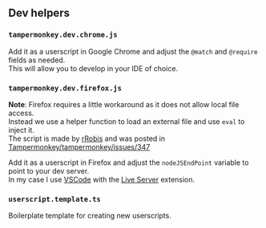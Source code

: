 ## Dev helpers

### `tampermonkey.dev.chrome.js`

Add it as a userscript in Google Chrome and adjust the `@match` and `@require` fields as needed.  
This will allow you to develop in your IDE of choice.

### `tampermonkey.dev.firefox.js`

**Note**: Firefox requires a little workaround as it does not allow local file access.  
Instead we use a helper function to load an external file and use `eval` to inject it.  
The script is made by [rRobis](https://github.com/rRobis) and was posted in
[Tampermonkey/tampermonkey/issues/347](https://github.com/Tampermonkey/tampermonkey/issues/347#issuecomment-1560670064)

Add it as a userscript in Firefox and adjust the `nodeJSEndPoint` variable to point to your dev server.  
In my case I use [VSCode](https://code.visualstudio.com) with the [Live Server](https://marketplace.visualstudio.com/items?itemName=ritwickdey.LiveServer) extension.

### `userscript.template.ts`

Boilerplate template for creating new userscripts.
